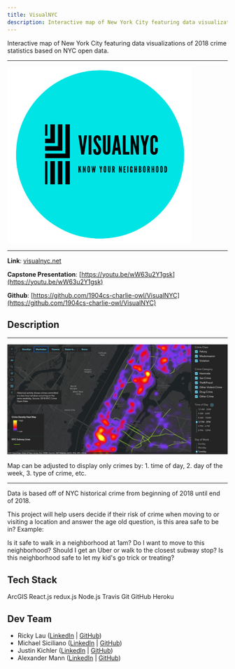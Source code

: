 ```yaml
---
title: VisualNYC
description: Interactive map of New York City featuring data visualizations of crime statistics based on NYC open data.
---
```


Interactive map of New York City featuring data visualizations of 2018 crime statistics based on NYC open data.

---

![](visualnyc-logo.png)

---

**Link**: [visualnyc.net](http://www.visualnyc.net/)

**Capstone Presentation**: [https://youtu.be/wW63u2Y1gsk](https://youtu.be/wW63u2Y1gsk)

**Github**: [https://github.com/1904cs-charlie-owl/VisualNYC](https://github.com/1904cs-charlie-owl/VisualNYC)

## Description

---

![](./visualnyc.png)

Map can be adjusted to display only crimes by: 1. time of day, 2. day of the week, 3. type of crime, etc.

---

Data is based off of NYC historical crime from beginning of 2018 until end of 2018.

This project will help users decide if their risk of crime when moving to or visiting a location and answer the age old question, is this area safe to be in? Example:

Is it safe to walk in a neighborhood at 1am?
Do I want to move to this neighborhood?
Should I get an Uber or walk to the closest subway stop?
Is this neighborhood safe to let my kid's go trick or treating?

## Tech Stack

ArcGIS
React.js
redux.js
Node.js
Travis
Git
GitHub
Heroku

## Dev Team

- Ricky Lau ([LinkedIn](https://www.linkedin.com/in/rickylaudev) | [GitHub](https://github.com/rickylaufitness))
- Michael Siciliano ([LinkedIn](https://www.linkedin.com/in/michael-siciliano-1904/) | [GitHub](https://github.com/msicil))
- Justin Kichler ([LinkedIn](https://www.linkedin.com/in/justinkichler/) | [GitHub](https://github.com/jkichler))
- Alexander Mann ([LinkedIn](https://www.linkedin.com/in/alexandermann2015/) | [GitHub](https://github.com/AlexanderMann2015))
